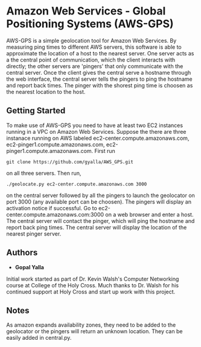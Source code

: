 # Amazon Web Services - Global Positioning Systems (AWS-GPS)

AWS-GPS is a simple geolocation tool for Amazon Web Services. By measuring ping times to different AWS servers, this
software is able to approximate the location of a host to the nearest server. One server acts as a the central point of 
communication, which the client interacts with directly; the other servers are 'pingers' that only communicate with the central server. 
Once the client gives the central serve a hostname through the web interface, the central server tells the pingers to ping 
the hostname and report back times. The pinger with the shorest ping time is choosen as the nearest location to the host. 

## Getting Started

To make use of AWS-GPS you need to have at least two EC2 instances running in a VPC on Amazon Web Services. Suppose the there are three instanace running on AWS labeled 
ec2-center.compute.amazonaws.com, ec2-pinger1.compute.amazonaws.com, ec2-pinger1.compute.amazonaws.com. First run 

```
git clone https://github.com/gyalla/AWS_GPS.git
```
on all three servers. Then run, 

```
./geolocate.py ec2-center.compute.amazonaws.com 3000
```
on the central server followed by all the pingers to launch the geolocator on port 3000 (any available port can be choosen). The pingers will display an activation notice if successful. 
Go to ec2-center.compute.amazonaws.com:3000 on a web browser and enter a host. The central server will contact the pinger, which will ping the hostname and report back ping times. The central
server will display the location of the nearest pinger server. 


## Authors

* **Gopal Yalla**

Initial work started as part of Dr. Kevin Walsh's Computer Networking course at College of the Holy Cross. 
Much thanks to Dr. Walsh for his continued support at Holy Cross and start up work with this project. 

## Notes 

As amazon expands availability zones, they need to be added to the geolocator or the pingers will return an unknown location. They can be easily added in central.py.

